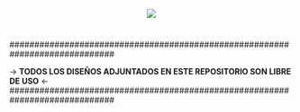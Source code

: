 <p align="center"><img src="https://user-images.githubusercontent.com/75953873/177235245-18684f89-9634-41ed-b838-d3db45ce094c.png"></p>

<h1 align="center"></h1>
#############################################################################

 -> **TODOS LOS DISEÑOS ADJUNTADOS EN ESTE REPOSITORIO SON LIBRE DE USO** <-
#############################################################################
